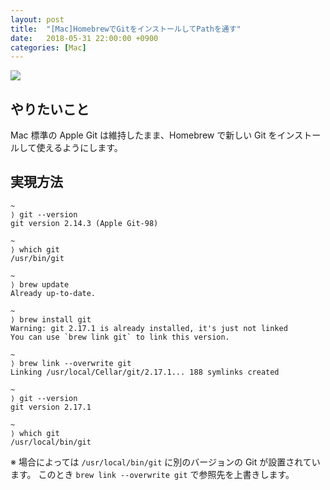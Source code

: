 ```yaml
---
layout: post
title:  "[Mac]HomebrewでGitをインストールしてPathを通す"
date:   2018-05-31 22:00:00 +0900
categories: [Mac]
---
```


![](/til/static/img/posts/brew-install-git.png)


## やりたいこと

Mac 標準の Apple Git は維持したまま、Homebrew で新しい Git をインストールして使えるようにします。


## 実現方法

```
~
⟩ git --version
git version 2.14.3 (Apple Git-98)

~
⟩ which git
/usr/bin/git

~
⟩ brew update
Already up-to-date.

~
⟩ brew install git
Warning: git 2.17.1 is already installed, it's just not linked
You can use `brew link git` to link this version.

~
⟩ brew link --overwrite git
Linking /usr/local/Cellar/git/2.17.1... 188 symlinks created

~
⟩ git --version
git version 2.17.1

~
⟩ which git
/usr/local/bin/git
```

※ 場合によっては `/usr/local/bin/git` に別のバージョンの Git が設置されています。
このとき `brew link --overwrite git` で参照先を上書きします。

